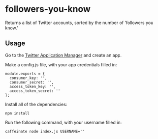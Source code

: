 # followers-you-know
Returns a list of Twitter accounts, sorted by the number of 'followers you know.'

## Usage
Go to the [Twitter Application Manager](https://apps.twitter.com/) and create an app.

Make a config.js file, with your app credentials filled in:

```
module.exports = {
  consumer_key: '',
  consumer_secret: '',
  access_token_key: '',
  access_token_secret: ''
};
```

Install all of the dependencies:

```
npm install
```

Run the following command, with your username filled in:

```
caffeinate node index.js USERNAME=''
```

